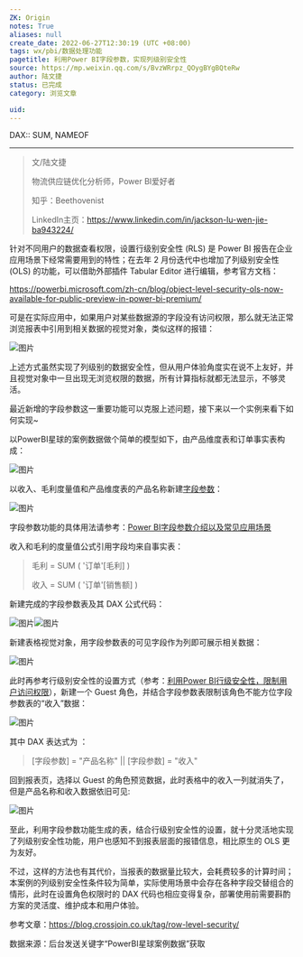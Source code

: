 ```yaml
---
ZK: Origin
notes: True
aliases: null
create_date: 2022-06-27T12:30:19 (UTC +08:00)
tags: wx/pbi/数据处理功能
pagetitle: 利用Power BI字段参数，实现列级别安全性
source: https://mp.weixin.qq.com/s/BvzWRrpz_QOygBYgBQteRw
author: 陆文捷
status: 已完成
category: 浏览文章

uid: 
---
```


DAX:: SUM, NAMEOF

---

> 文/陆文捷
> 
> 物流供应链优化分析师，Power BI爱好者
> 
> 知乎：Beethovenist
> 
> LinkedIn主页：https://www.linkedin.com/in/jackson-lu-wen-jie-ba943224/

针对不同用户的数据查看权限，设置行级别安全性 (RLS) 是 Power BI 报告在企业应用场景下经常需要用到的特性；在去年 2 月份迭代中也增加了列级别安全性 (OLS) 的功能，可以借助外部插件 Tabular Editor 进行编辑，参考官方文档：

https://powerbi.microsoft.com/zh-cn/blog/object-level-security-ols-now-available-for-public-preview-in-power-bi-premium/

可是在实际应用中，如果用户对某些数据源的字段没有访问权限，那么就无法正常浏览报表中引用到相关数据的视觉对象，类似这样的报错：

![图片](https://mmbiz.qpic.cn/mmbiz_png/aHEbZtANQJMeg9FQboMiamcXVfzQzGhDmFPfCicvUGBaIX0fz3uLPbD3YJZ79DOIBSCbJYL2U54oDzmKgK6rg5xA/640?wx_fmt=png&wxfrom=5&wx_lazy=1&wx_co=1)

上述方式虽然实现了列级别的数据安全性，但从用户体验角度实在说不上友好，并且视觉对象中一旦出现无浏览权限的数据，所有计算指标就都无法显示，不够灵活。

最近新增的字段参数这一重要功能可以克服上述问题，接下来以一个实例来看下如何实现~

以PowerBI星球的案例数据做个简单的模型如下，由产品维度表和订单事实表构成：

![图片](https://mmbiz.qpic.cn/mmbiz_png/aHEbZtANQJMeg9FQboMiamcXVfzQzGhDmv4kDlQHcnY7vfKOTEichaP08zAP834Il7s3qImlA4ibp3HCQu5rHia9Sw/640?wx_fmt=png&wxfrom=5&wx_lazy=1&wx_co=1)

以收入、毛利度量值和产品维度表的产品名称新建[字段参数](http://mp.weixin.qq.com/s?__biz=MzA4MzQwMjY4MA==&mid=2484080273&idx=1&sn=b985ea8a53854f41a1ba75c0585cb3cd&chksm=8e13a446b9642d5085b1590f38ca7dd36c085269ae2d5d0fe75e09c57fc1ae270158d15d79db&scene=21#wechat_redirect)：

![图片](https://mmbiz.qpic.cn/mmbiz_png/aHEbZtANQJMeg9FQboMiamcXVfzQzGhDm2euUxAoFkkYGJO1iaIGmyOygibOoLAicID6LvRVCH08KO1YlDJaIEGIsg/640?wx_fmt=png&wxfrom=5&wx_lazy=1&wx_co=1)

字段参数功能的具体用法请参考：[Power BI字段参数介绍以及常见应用场景](http://mp.weixin.qq.com/s?__biz=MzA4MzQwMjY4MA==&mid=2484080273&idx=1&sn=b985ea8a53854f41a1ba75c0585cb3cd&chksm=8e13a446b9642d5085b1590f38ca7dd36c085269ae2d5d0fe75e09c57fc1ae270158d15d79db&scene=21#wechat_redirect)

收入和毛利的度量值公式引用字段均来自事实表：

> 毛利 = SUM ( '订单'\[毛利\] )
> 
> 收入 = SUM ( '订单'\[销售额\] )

新建完成的字段参数表及其 DAX 公式代码：

![图片](https://mmbiz.qpic.cn/mmbiz_png/aHEbZtANQJMeg9FQboMiamcXVfzQzGhDmd3EPo66yUoP8cyAZEM4aL2azGbaPPoiahvaXYmMiahs61Oe8iboe510lA/640?wx_fmt=png&wxfrom=5&wx_lazy=1&wx_co=1)![图片](https://mmbiz.qpic.cn/mmbiz_png/aHEbZtANQJMeg9FQboMiamcXVfzQzGhDmmSickJZyiaPS7bj91BUrnJ9eYNHSPUSBjfMibXyLxUMVojfe5srqpkmqQ/640?wx_fmt=png&wxfrom=5&wx_lazy=1&wx_co=1)

新建表格视觉对象，用字段参数表的可见字段作为列即可展示相关数据：

![图片](https://mmbiz.qpic.cn/mmbiz_png/aHEbZtANQJMeg9FQboMiamcXVfzQzGhDmmnfZOJJ4eUZfjvsxUP6jBKiaHCiacj7Tg6XDDNrxg8D3gOggNEibdRaUQ/640?wx_fmt=png&wxfrom=5&wx_lazy=1&wx_co=1)

此时再参考行级别安全性的设置方式（参考：[利用Power BI行级安全性，限制用户访问权限](http://mp.weixin.qq.com/s?__biz=MzA4MzQwMjY4MA==&mid=2484076638&idx=1&sn=04e90c833a99f5a0e9b2baa06b5c4a8e&chksm=8e13aa89b964239f010a579a4bfdb74ce2dd483b7d333d4a797ca03c12752ab75c1a0fa4e05e&scene=21#wechat_redirect)），新建一个 Guest 角色，并结合字段参数表限制该角色不能方位字段参数表的“收入”数据：

![图片](https://mmbiz.qpic.cn/mmbiz_png/aHEbZtANQJMeg9FQboMiamcXVfzQzGhDmjaPCicYrSMiaEdOuww8luLVmovLcDquoGu2pMuf2MHCiaYqCSnqLtOGQQ/640?wx_fmt=png&wxfrom=5&wx_lazy=1&wx_co=1)

其中 DAX 表达式为 ：

> \[字段参数\] = "产品名称" || \[字段参数\] = "收入"

回到报表页，选择以 Guest 的角色预览数据，此时表格中的收入一列就消失了，但是产品名称和收入数据依旧可见:

![图片](https://mmbiz.qpic.cn/mmbiz_png/aHEbZtANQJMeg9FQboMiamcXVfzQzGhDmg4dK5ltalAA3iaaHmia4bOVOzxSzk0Rl3MqAQJuR2MHickx5GOsicqEQjQ/640?wx_fmt=png&wxfrom=5&wx_lazy=1&wx_co=1)

至此，利用字段参数功能生成的表，结合行级别安全性的设置，就十分灵活地实现了列级别安全性功能，用户也感知不到报表层面的报错信息，相比原生的 OLS 更为友好。

不过，这样的方法也有其代价，当报表的数据量比较大，会耗费较多的计算时间；本案例的列级别安全性条件较为简单，实际使用场景中会存在各种字段交替组合的情形，此时在设置角色权限时的 DAX 代码也相应变得复杂，部署使用前需要斟酌方案的灵活度、维护成本和用户体验。

参考文章：https://blog.crossjoin.co.uk/tag/row-level-security/

数据来源：后台发送关键字“PowerBI星球案例数据”获取
